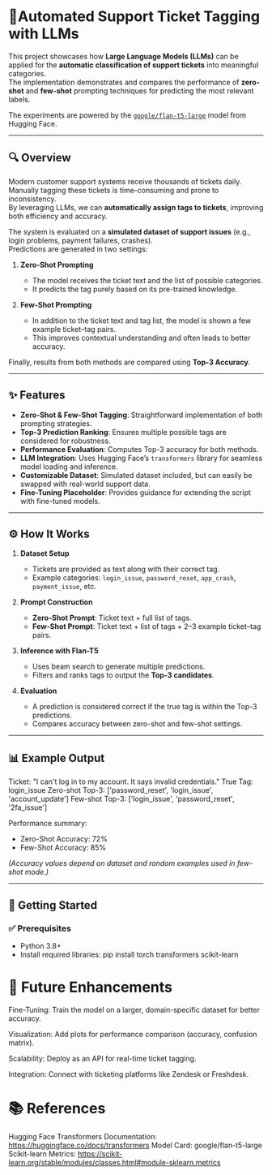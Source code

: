 #  🤖Automated Support Ticket Tagging with LLMs

This project showcases how **Large Language Models (LLMs)** can be applied for the **automatic classification of support tickets** into meaningful categories.  
The implementation demonstrates and compares the performance of **zero-shot** and **few-shot** prompting techniques for predicting the most relevant labels.

The experiments are powered by the [`google/flan-t5-large`](https://huggingface.co/google/flan-t5-large) model from Hugging Face.

---

## 🔍 Overview

Modern customer support systems receive thousands of tickets daily.  
Manually tagging these tickets is time-consuming and prone to inconsistency.  
By leveraging LLMs, we can **automatically assign tags to tickets**, improving both efficiency and accuracy.

The system is evaluated on a **simulated dataset of support issues** (e.g., login problems, payment failures, crashes).  
Predictions are generated in two settings:
1. **Zero-Shot Prompting**  
   - The model receives the ticket text and the list of possible categories.  
   - It predicts the tag purely based on its pre-trained knowledge.  

2. **Few-Shot Prompting**  
   - In addition to the ticket text and tag list, the model is shown a few example ticket–tag pairs.  
   - This improves contextual understanding and often leads to better accuracy.  

Finally, results from both methods are compared using **Top-3 Accuracy**.

---

## ✨ Features

- **Zero-Shot & Few-Shot Tagging**: Straightforward implementation of both prompting strategies.  
- **Top-3 Prediction Ranking**: Ensures multiple possible tags are considered for robustness.  
- **Performance Evaluation**: Computes Top-3 accuracy for both methods.  
- **LLM Integration**: Uses Hugging Face’s `transformers` library for seamless model loading and inference.  
- **Customizable Dataset**: Simulated dataset included, but can easily be swapped with real-world support data.  
- **Fine-Tuning Placeholder**: Provides guidance for extending the script with fine-tuned models.  

---

## ⚙️ How It Works

1. **Dataset Setup**  
   - Tickets are provided as text along with their correct tag.  
   - Example categories: `login_issue`, `password_reset`, `app_crash`, `payment_issue`, etc.  

2. **Prompt Construction**  
   - **Zero-Shot Prompt**: Ticket text + full list of tags.  
   - **Few-Shot Prompt**: Ticket text + list of tags + 2–3 example ticket–tag pairs.  

3. **Inference with Flan-T5**  
   - Uses beam search to generate multiple predictions.  
   - Filters and ranks tags to output the **Top-3 candidates**.  

4. **Evaluation**  
   - A prediction is considered correct if the true tag is within the Top-3 predictions.  
   - Compares accuracy between zero-shot and few-shot settings.  
---
## 📊 Example Output
Ticket: "I can't log in to my account. It says invalid credentials."
True Tag: login_issue
Zero-shot Top-3: ['password_reset', 'login_issue', 'account_update']
Few-shot Top-3: ['login_issue', 'password_reset', '2fa_issue']

Performance summary:
- Zero-Shot Accuracy: 72%  
- Few-Shot Accuracy: 85%  

*(Accuracy values depend on dataset and random examples used in few-shot mode.)*

---

## 🚀 Getting Started

### ✅ Prerequisites
- Python 3.8+  
- Install required libraries:
pip install torch transformers scikit-learn

# 🔮 Future Enhancements

Fine-Tuning: Train the model on a larger, domain-specific dataset for better accuracy.

Visualization: Add plots for performance comparison (accuracy, confusion matrix).

Scalability: Deploy as an API for real-time ticket tagging.

Integration: Connect with ticketing platforms like Zendesk or Freshdesk.

# 📚 References

Hugging Face Transformers Documentation: https://huggingface.co/docs/transformers
Model Card: google/flan-t5-large
Scikit-learn Metrics: https://scikit-learn.org/stable/modules/classes.html#module-sklearn.metrics
```bash


